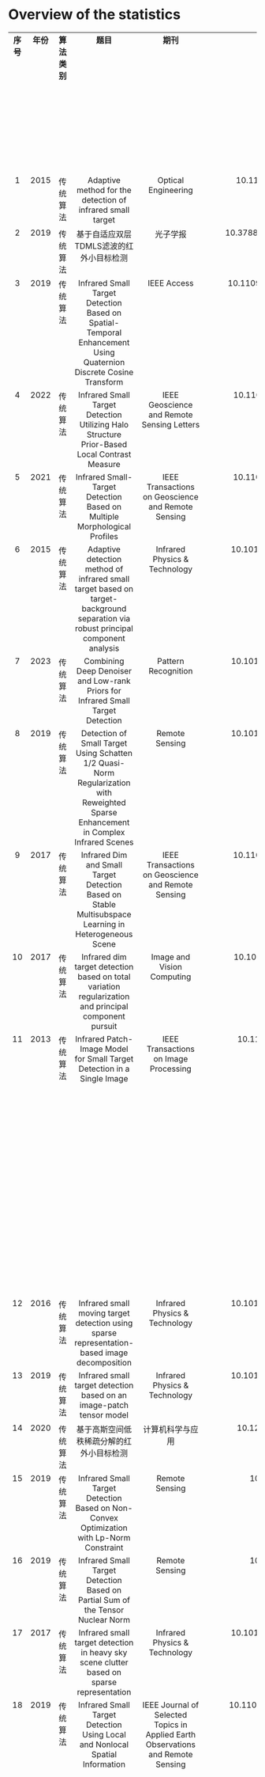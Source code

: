 # Overview of the statistics

<table align="center">
  <tbody>
   <tr align="center" valign="top">
   <td><b>序号</b></td>
        <td><b>年份</b></td>
        <td><b>算法类别</b></td>
        <td><b>题目</b></td>
        <td><b>期刊</b></td>
        <td><b>doi</b></td>
        <td><b>SCR</b></td>
        <td><b>SCRG</b></td>
        <td><b>BSF</b></td>
        <td><b>VSR=1/Mmax(t1-t2+1,0)</b></td>
        <td><b>MARB</b></td>
        <td><b>CG=CON_out/CON_in
CON=|μt-μb|
μb 和 μt 分别为目标和目标区域周围邻域的平均像素值</b></td>
        <td><b>LSNRG=LSNRout/LSNRin</b></td>
        <td><b>LSBRG=LSBRGout-LSBRGin</b></td>
        <td><b>目标级Precision、Recall、F1</b></td>
        <td><b>像素级Precision、Recall、F1</b></td>
        <td><b>像素级IoU</b></td>
        <td><b>像素级nIoU</b></td>
        <td><b>目标级mNoCoAP</b></td>
        <td><b>PR曲线及平均精度</b></td>
        <td><b>Pd和Fa和ROC曲线</b></td>
        <td><b>评价指标方式</b></td>
        <td><b>是否说明Pd和Fa的计算细节</b></td>
        <td><b>具体细节</b></td>
        <td><b>计算复杂度分析</b></td>
   </tr>
    <tr align="center" valign="top">
        <td>1</td>
        <td>2015</td>
        <td>传统算法</td>
        <td>Adaptive method for the detection of infrared small target</td>
        <td>Optical Engineering</td>
        <td>10.1117/1.OE.54.11.113107</td>
        <td>√</td>
        <td>√</td>
        <td>√</td>
        <td>×</td>
        <td>×</td>
        <td>×</td>
        <td>×</td>
        <td>×</td>
        <td>×</td>
        <td>×</td>
        <td>×</td>
        <td>×</td>
        <td>×</td>
        <td>×</td>
        <td>√</td>
        <td>目标级TP</td>
        <td>×</td>
        <td></td>
        <td>√</td>
    </tr>
    <tr align="center" valign="top">
        <td>2</td>
        <td>2019</td>
        <td>传统算法</td>
        <td>基于自适应双层TDMLS滤波的红外小目标检测</td>
        <td>光子学报</td>
        <td>10.3788/gzxb20194809.0910001</td>
        <td>√</td>
        <td>√</td>
        <td>√</td>
        <td>×</td>
        <td>×</td>
        <td>×</td>
        <td>×</td>
        <td>×</td>
        <td>×</td>
        <td>×</td>
        <td>×</td>
        <td>×</td>
        <td>×</td>
        <td>×</td>
        <td>√</td>
        <td>像素级TP</td>
        <td>×</td>
        <td></td>
        <td>√</td>
    </tr>
    <tr align="center" valign="top">
        <td>3</td>
        <td>2019</td>
        <td>传统算法</td>
        <td>Infrared Small Target Detection Based on Spatial-Temporal Enhancement Using Quaternion Discrete Cosine Transform</td>
        <td>IEEE Access</td>
        <td>10.1109/ACCESS.2019.2912976</td>
        <td>√</td>
        <td>√</td>
        <td>√</td>
        <td>×</td>
        <td>×</td>
        <td>×</td>
        <td>×</td>
        <td>×</td>
        <td>×</td>
        <td>×</td>
        <td>×</td>
        <td>×</td>
        <td>×</td>
        <td>×</td>
        <td>√</td>
        <td>目标级TP</td>
        <td>×</td>
        <td></td>
        <td>√</td>
    </tr>
    <tr align="center" valign="top">
        <td>4</td>
        <td>2022</td>
        <td>传统算法</td>
        <td>Infrared Small Target Detection Utilizing Halo Structure Prior-Based Local Contrast Measure</td>
        <td>IEEE Geoscience and Remote Sensing Letters</td>
        <td>10.1109/LGRS.2022.3162390</td>
        <td>√</td>
        <td>√</td>
        <td>√</td>
        <td>×</td>
        <td>×</td>
        <td>×</td>
        <td>×</td>
        <td>×</td>
        <td>×</td>
        <td>×</td>
        <td>×</td>
        <td>×</td>
        <td>×</td>
        <td>×</td>
        <td>√</td>
        <td>目标级TP</td>
        <td>×</td>
        <td></td>
        <td>√</td>
    </tr>
    <tr align="center" valign="top">
        <td>5</td>
        <td>2021</td>
        <td>传统算法</td>
        <td>Infrared Small-Target Detection Based on Multiple Morphological Profiles</td>
        <td>IEEE Transactions on Geoscience and Remote Sensing</td>
        <td>10.1109/TGRS.2020.3022863</td>
        <td>√</td>
        <td>√</td>
        <td>√</td>
        <td>×</td>
        <td>×</td>
        <td>×</td>
        <td>×</td>
        <td>×</td>
        <td>×</td>
        <td>×</td>
        <td>×</td>
        <td>×</td>
        <td>×</td>
        <td>×</td>
        <td>√</td>
        <td>像素级TP</td>
        <td>×</td>
        <td></td>
        <td>√</td>
    </tr>
    <tr align="center" valign="top">
        <td>6</td>
        <td>2015</td>
        <td>传统算法</td>
        <td>Adaptive detection method of infrared small target based on target-background separation via robust principal component analysis</td>
        <td>Infrared Physics &amp; Technology</td>
        <td>10.1016/j.infrared.2015.01.017</td>
        <td>√</td>
        <td>√</td>
        <td>√</td>
        <td>×</td>
        <td>×</td>
        <td>×</td>
        <td>×</td>
        <td>×</td>
        <td>×</td>
        <td>×</td>
        <td>×</td>
        <td>×</td>
        <td>×</td>
        <td>×</td>
        <td>√</td>
        <td>目标级TP</td>
        <td>×</td>
        <td></td>
        <td>×</td>
    </tr>
    <tr align="center" valign="top">
        <td>7</td>
        <td>2023</td>
        <td>传统算法</td>
        <td>Combining Deep Denoiser and Low-rank Priors for Infrared Small Target Detection</td>
        <td>Pattern Recognition</td>
        <td>10.1016/j.patcog.2022.109184</td>
        <td>√</td>
        <td>×</td>
        <td>×</td>
        <td>×</td>
        <td>×</td>
        <td>√</td>
        <td>×</td>
        <td>×</td>
        <td>×</td>
        <td>×</td>
        <td>×</td>
        <td>×</td>
        <td>×</td>
        <td>×</td>
        <td>√</td>
        <td>目标级TP</td>
        <td>×</td>
        <td></td>
        <td>√</td>
    </tr>
    <tr align="center" valign="top">
        <td>8</td>
        <td>2019</td>
        <td>传统算法</td>
        <td>Detection of Small Target Using Schatten 1/2 Quasi-Norm Regularization with Reweighted Sparse Enhancement in Complex Infrared Scenes</td>
        <td>Remote Sensing</td>
        <td>10.1016/j.patcog.2022.109184</td>
        <td>√</td>
        <td>√</td>
        <td>√</td>
        <td>×</td>
        <td>×</td>
        <td>×</td>
        <td>√</td>
        <td>×</td>
        <td>×</td>
        <td>×</td>
        <td>×</td>
        <td>×</td>
        <td>×</td>
        <td>×</td>
        <td>√</td>
        <td>目标级TP</td>
        <td>×</td>
        <td></td>
        <td>√</td>
    </tr>
    <tr align="center" valign="top">
        <td>9</td>
        <td>2017</td>
        <td>传统算法</td>
        <td>Infrared Dim and Small Target Detection Based on Stable Multisubspace Learning in Heterogeneous Scene</td>
        <td>IEEE Transactions on Geoscience and Remote Sensing</td>
        <td>10.1109/TGRS.2017.2709250</td>
        <td>√</td>
        <td>√</td>
        <td>√</td>
        <td>×</td>
        <td>×</td>
        <td>×</td>
        <td>×</td>
        <td>×</td>
        <td>×</td>
        <td>×</td>
        <td>×</td>
        <td>×</td>
        <td>×</td>
        <td>×</td>
        <td>√</td>
        <td>目标级TP</td>
        <td>×</td>
        <td></td>
        <td>√</td>
    </tr>
    <tr align="center" valign="top">
        <td>10</td>
        <td>2017</td>
        <td>传统算法</td>
        <td>Infrared dim target detection based on total variation regularization and principal component pursuit</td>
        <td>Image and Vision Computing</td>
        <td>10.1016/j.imavis.2017.04.002</td>
        <td>√</td>
        <td>√</td>
        <td>√</td>
        <td>×</td>
        <td>×</td>
        <td>×</td>
        <td>×</td>
        <td>×</td>
        <td>×</td>
        <td>×</td>
        <td>×</td>
        <td>×</td>
        <td>×</td>
        <td>×</td>
        <td>√</td>
        <td>目标级TP</td>
        <td>×</td>
        <td></td>
        <td>×</td>
    </tr>
    <tr align="center" valign="top">
        <td>11</td>
        <td>2013</td>
        <td>传统算法</td>
        <td>Infrared Patch-Image Model for Small Target Detection in a Single Image</td>
        <td>IEEE Transactions on Image Processing</td>
        <td>10.1109/TIP.2013.2281420</td>
        <td>√</td>
        <td>√</td>
        <td>√</td>
        <td>×</td>
        <td>×</td>
        <td>×</td>
        <td>×</td>
        <td>×</td>
        <td>×</td>
        <td>×</td>
        <td>×</td>
        <td>×</td>
        <td>×</td>
        <td>×</td>
        <td>√</td>
        <td>目标级TP</td>
        <td>√</td>
        <td>要求同时满足2个要求，才能被判定为真实目标：(i) 预测目标和真实目标的像素有重叠；(ii) 预测目标质心与真实目标质心的欧氏距离小于等于4</td>
        <td>√</td>
    </tr>
    <tr align="center" valign="top">
        <td>12</td>
        <td>2016</td>
        <td>传统算法</td>
        <td>Infrared small moving target detection using sparse representation-based image decomposition</td>
        <td>Infrared Physics &amp; Technology</td>
        <td>10.1016/j.infrared.2016.02.003</td>
        <td>√</td>
        <td>√</td>
        <td>√</td>
        <td>×</td>
        <td>×</td>
        <td>×</td>
        <td>×</td>
        <td>×</td>
        <td>×</td>
        <td>×</td>
        <td>×</td>
        <td>×</td>
        <td>×</td>
        <td>×</td>
        <td>√</td>
        <td>目标级TP</td>
        <td>×</td>
        <td></td>
        <td>×</td>
    </tr>
    <tr align="center" valign="top">
        <td>13</td>
        <td>2019</td>
        <td>传统算法</td>
        <td>Infrared small target detection based on an image-patch tensor model</td>
        <td>Infrared Physics &amp; Technology</td>
        <td>10.1016/j.infrared.2019.03.009</td>
        <td>√</td>
        <td>√</td>
        <td>√</td>
        <td>×</td>
        <td>×</td>
        <td>×</td>
        <td>×</td>
        <td>×</td>
        <td>×</td>
        <td>×</td>
        <td>×</td>
        <td>×</td>
        <td>×</td>
        <td>×</td>
        <td>√</td>
        <td>目标级TP</td>
        <td>×</td>
        <td></td>
        <td>×</td>
    </tr>
    <tr align="center" valign="top">
        <td>14</td>
        <td>2020</td>
        <td>传统算法</td>
        <td>基于高斯空间低秩稀疏分解的红外小目标检测</td>
        <td>计算机科学与应用</td>
        <td>10.12677/csa.2020.105099</td>
        <td>√</td>
        <td>√</td>
        <td>√</td>
        <td>×</td>
        <td>×</td>
        <td>×</td>
        <td>×</td>
        <td>×</td>
        <td>×</td>
        <td>×</td>
        <td>×</td>
        <td>×</td>
        <td>×</td>
        <td>×</td>
        <td>√</td>
        <td>像素级TP</td>
        <td>×</td>
        <td></td>
        <td>×</td>
    </tr>
    <tr align="center" valign="top">
        <td>15</td>
        <td>2019</td>
        <td>传统算法</td>
        <td>Infrared Small Target Detection Based on Non-Convex Optimization with Lp-Norm Constraint</td>
        <td>Remote Sensing</td>
        <td>10.3390/rs11050559</td>
        <td>√</td>
        <td>√</td>
        <td>√</td>
        <td>×</td>
        <td>×</td>
        <td>×</td>
        <td>×</td>
        <td>×</td>
        <td>×</td>
        <td>×</td>
        <td>×</td>
        <td>×</td>
        <td>×</td>
        <td>×</td>
        <td>√</td>
        <td>像素级TP</td>
        <td>×</td>
        <td></td>
        <td>×</td>
    </tr>
    <tr align="center" valign="top">
        <td>16</td>
        <td>2019</td>
        <td>传统算法</td>
        <td>Infrared Small Target Detection Based on Partial Sum of the Tensor Nuclear Norm</td>
        <td>Remote Sensing</td>
        <td>10.3390/rs11040382</td>
        <td>√</td>
        <td>√</td>
        <td>√</td>
        <td>×</td>
        <td>×</td>
        <td>×</td>
        <td>×</td>
        <td>×</td>
        <td>×</td>
        <td>×</td>
        <td>×</td>
        <td>×</td>
        <td>×</td>
        <td>×</td>
        <td>√</td>
        <td>无法判断</td>
        <td>×</td>
        <td></td>
        <td>√</td>
    </tr>
    <tr align="center" valign="top">
        <td>17</td>
        <td>2017</td>
        <td>传统算法</td>
        <td>Infrared small target detection in heavy sky scene clutter based on sparse representation</td>
        <td>Infrared Physics &amp; Technology</td>
        <td>10.1016/j.infrared.2017.05.009</td>
        <td>√</td>
        <td>×</td>
        <td>×</td>
        <td>×</td>
        <td>√</td>
        <td>×</td>
        <td>×</td>
        <td>×</td>
        <td>×</td>
        <td>×</td>
        <td>×</td>
        <td>×</td>
        <td>×</td>
        <td>×</td>
        <td>√</td>
        <td>像素级TP</td>
        <td>×</td>
        <td></td>
        <td>√</td>
    </tr>
    <tr align="center" valign="top">
        <td>18</td>
        <td>2019</td>
        <td>传统算法</td>
        <td>Infrared Small Target Detection Using Local and Nonlocal Spatial Information</td>
        <td>IEEE Journal of Selected Topics in Applied Earth Observations and Remote Sensing</td>
        <td>10.1109/JSTARS.2019.2931566</td>
        <td>√</td>
        <td>√</td>
        <td>√</td>
        <td>×</td>
        <td>×</td>
        <td>×</td>
        <td>×</td>
        <td>×</td>
        <td>×</td>
        <td>×</td>
        <td>×</td>
        <td>×</td>
        <td>×</td>
        <td>×</td>
        <td>√</td>
        <td>目标级TP</td>
        <td>√</td>
        <td>要求同时满足2个要求，才能被判定为真实目标：(i) 预测目标和真实目标的像素有重叠；(ii) 预测目标质心与真实目标质心的欧氏距离小于等于5</td>
        <td>√</td>
    </tr>
    <tr align="center" valign="top">
        <td>19</td>
        <td>2020</td>
        <td>传统算法</td>
        <td>Infrared Small Target Detection via Non-Convex Tensor Rank Surrogate Joint Local Contrast Energy</td>
        <td>Remote Sensing</td>
        <td>10.3390/rs12091520</td>
        <td>√</td>
        <td>√</td>
        <td>√</td>
        <td>×</td>
        <td>×</td>
        <td>×</td>
        <td>×</td>
        <td>×</td>
        <td>×</td>
        <td>×</td>
        <td>×</td>
        <td>×</td>
        <td>×</td>
        <td>×</td>
        <td>√</td>
        <td>目标级TP</td>
        <td>×</td>
        <td></td>
        <td>√</td>
    </tr>
    <tr align="center" valign="top">
        <td>20</td>
        <td>2017</td>
        <td>传统算法</td>
        <td>Reweighted Infrared Patch-Tensor Model With Both Nonlocal and Local Priors for Single-Frame Small Target Detection</td>
        <td>IEEE Journal of Selected Topics in Applied Earth Observations and Remote Sensing</td>
        <td>10.1109/JSTARS.2017.2700023</td>
        <td>√</td>
        <td>√</td>
        <td>√</td>
        <td>×</td>
        <td>×</td>
        <td>×</td>
        <td>√</td>
        <td>×</td>
        <td>×</td>
        <td>×</td>
        <td>×</td>
        <td>×</td>
        <td>×</td>
        <td>×</td>
        <td>√</td>
        <td>目标级TP</td>
        <td>×</td>
        <td></td>
        <td>√</td>
    </tr>
    <tr align="center" valign="top">
        <td>21</td>
        <td>2016</td>
        <td>传统算法</td>
        <td>Robust infrared small target detection via non-negativity constraint-based sparse representation</td>
        <td>Applied Optics</td>
        <td>10.1364/AO.55.007604</td>
        <td>×</td>
        <td>×</td>
        <td>×</td>
        <td>×</td>
        <td>×</td>
        <td>×</td>
        <td>×</td>
        <td>√</td>
        <td>×</td>
        <td>×</td>
        <td>×</td>
        <td>×</td>
        <td>×</td>
        <td>×</td>
        <td>√</td>
        <td>目标级TP</td>
        <td>×</td>
        <td></td>
        <td>×</td>
    </tr>
    <tr align="center" valign="top">
        <td>22</td>
        <td>2015</td>
        <td>传统算法</td>
        <td>Small infrared target detection based on low-rank and sparse representation</td>
        <td>Infrared Physics &amp; Technology</td>
        <td>10.1016/j.infrared.2014.10.022</td>
        <td>×</td>
        <td>×</td>
        <td>×</td>
        <td>×</td>
        <td>×</td>
        <td>×</td>
        <td>√</td>
        <td>√</td>
        <td>×</td>
        <td>×</td>
        <td>×</td>
        <td>×</td>
        <td>×</td>
        <td>×</td>
        <td>√</td>
        <td>目标级TP</td>
        <td>×</td>
        <td></td>
        <td>×</td>
    </tr>
    <tr align="center" valign="top">
        <td>23</td>
        <td>2022</td>
        <td>传统算法</td>
        <td>Three-Order Tensor Creation and Tucker Decomposition for Infrared Small-Target Detection</td>
        <td>IEEE Transactions on Geoscience and Remote Sensing</td>
        <td>10.1109/TGRS.2021.3057696</td>
        <td>√</td>
        <td>√</td>
        <td>√</td>
        <td>×</td>
        <td>×</td>
        <td>×</td>
        <td>×</td>
        <td>×</td>
        <td>×</td>
        <td>×</td>
        <td>×</td>
        <td>×</td>
        <td>×</td>
        <td>×</td>
        <td>√</td>
        <td>像素级TP</td>
        <td>×</td>
        <td></td>
        <td>√</td>
    </tr>
    <tr align="center" valign="top">
        <td>24</td>
        <td>2020</td>
        <td>传统算法</td>
        <td>TNLRS: Target-Aware Non-Local Low-Rank Modeling With Saliency Filtering Regularization for Infrared Small Target Detection</td>
        <td>IEEE Transactions on Image Processing</td>
        <td>10.1109/TIP.2020.3028457</td>
        <td>√</td>
        <td>√</td>
        <td>√</td>
        <td>×</td>
        <td>×</td>
        <td>×</td>
        <td>×</td>
        <td>×</td>
        <td>×</td>
        <td>×</td>
        <td>×</td>
        <td>×</td>
        <td>×</td>
        <td>×</td>
        <td>√</td>
        <td>目标级TP</td>
        <td>×</td>
        <td></td>
        <td>√</td>
    </tr>
    <tr align="center" valign="top">
        <td>25</td>
        <td>2020</td>
        <td>传统算法</td>
        <td>Fast Detection of Distant, Infrared Targets in a Single Image Using Multiorder Directional Derivatives</td>
        <td>IEEE Transactions on Aerospace and Electronic Systems</td>
        <td>10.1109/TAES.2019.2946678</td>
        <td>√</td>
        <td>√</td>
        <td>√</td>
        <td>√</td>
        <td>×</td>
        <td>×</td>
        <td>×</td>
        <td>×</td>
        <td>×</td>
        <td>×</td>
        <td>×</td>
        <td>×</td>
        <td>×</td>
        <td>×</td>
        <td>√</td>
        <td>像素级TP</td>
        <td>×</td>
        <td></td>
        <td>√</td>
    </tr>
    <tr align="center" valign="top">
        <td>26</td>
        <td>2018</td>
        <td>传统算法</td>
        <td>Infrared small target detection based on local intensity and gradient properties</td>
        <td>Infrared Physics &amp; Technology</td>
        <td>10.1016/j.infrared.2017.12.018</td>
        <td>√</td>
        <td>√</td>
        <td>√</td>
        <td>×</td>
        <td>×</td>
        <td>×</td>
        <td>×</td>
        <td>×</td>
        <td>×</td>
        <td>×</td>
        <td>×</td>
        <td>×</td>
        <td>×</td>
        <td>×</td>
        <td>√</td>
        <td>像素级TP</td>
        <td>×</td>
        <td></td>
        <td>×</td>
    </tr>
    <tr align="center" valign="top">
        <td>27</td>
        <td>2016</td>
        <td>传统算法</td>
        <td>Infrared small-target detection using multiscale gray difference weighted image entropy</td>
        <td>IEEE Transactions on Aerospace and Electronic Systems</td>
        <td>10.1109/TAES.2015.140878</td>
        <td>√</td>
        <td>√</td>
        <td>×</td>
        <td>×</td>
        <td>×</td>
        <td>×</td>
        <td>×</td>
        <td>×</td>
        <td>×</td>
        <td>×</td>
        <td>×</td>
        <td>×</td>
        <td>×</td>
        <td>×</td>
        <td>√</td>
        <td>目标级TP</td>
        <td>×</td>
        <td></td>
        <td>×</td>
    </tr>
    <tr align="center" valign="top">
        <td>28</td>
        <td>2022</td>
        <td>传统算法</td>
        <td>Robust Infrared Small Target Detection via Multidirectional Derivative-Based Weighted Contrast Measure</td>
        <td>IEEE Geoscience and Remote Sensing Letters</td>
        <td>10.1109/LGRS.2020.3026546</td>
        <td>√</td>
        <td>√</td>
        <td>√</td>
        <td>×</td>
        <td>×</td>
        <td>×</td>
        <td>×</td>
        <td>×</td>
        <td>×</td>
        <td>×</td>
        <td>×</td>
        <td>×</td>
        <td>×</td>
        <td>×</td>
        <td>√</td>
        <td>目标级TP</td>
        <td>×</td>
        <td></td>
        <td>√</td>
    </tr>
    <tr align="center" valign="top">
        <td>29</td>
        <td>2022</td>
        <td>传统算法</td>
        <td>Small Infrared Target Detection Based on Fast Adaptive Masking and Scaling With Iterative Segmentation</td>
        <td>IEEE Geoscience and Remote Sensing Letters</td>
        <td>10.1109/LGRS.2020.3047524</td>
        <td>×</td>
        <td>×</td>
        <td>×</td>
        <td>×</td>
        <td>×</td>
        <td>×</td>
        <td>×</td>
        <td>×</td>
        <td>×</td>
        <td>×</td>
        <td>×</td>
        <td>×</td>
        <td>×</td>
        <td>√</td>
        <td>√</td>
        <td>无法判断</td>
        <td>×</td>
        <td></td>
        <td>√</td>
    </tr>
    <tr align="center" valign="top">
        <td>30</td>
        <td>2019</td>
        <td>传统算法</td>
        <td>A Local Contrast Method Combined With Adaptive Background Estimation for Infrared Small Target Detection</td>
        <td>IEEE Geoscience and Remote Sensing Letters</td>
        <td>10.1109/LGRS.2019.2898893</td>
        <td>√</td>
        <td>√</td>
        <td>√</td>
        <td>×</td>
        <td>×</td>
        <td>×</td>
        <td>×</td>
        <td>×</td>
        <td>×</td>
        <td>×</td>
        <td>×</td>
        <td>×</td>
        <td>×</td>
        <td>×</td>
        <td>√</td>
        <td>目标级TP</td>
        <td>×</td>
        <td></td>
        <td>√</td>
    </tr>
    <tr align="center" valign="top">
        <td>31</td>
        <td>2020</td>
        <td>传统算法</td>
        <td>A Local Contrast Method for Infrared Small-Target Detection Utilizing a Tri-Layer Window</td>
        <td>IEEE Geoscience and Remote Sensing Letters</td>
        <td>10.1109/LGRS.2019.2954578</td>
        <td>√</td>
        <td>√</td>
        <td>√</td>
        <td>×</td>
        <td>×</td>
        <td>×</td>
        <td>×</td>
        <td>×</td>
        <td>×</td>
        <td>×</td>
        <td>×</td>
        <td>×</td>
        <td>×</td>
        <td>×</td>
        <td>√</td>
        <td>目标级TP</td>
        <td>×</td>
        <td></td>
        <td>√</td>
    </tr>
    <tr align="center" valign="top">
        <td>32</td>
        <td>2014</td>
        <td>传统算法</td>
        <td>A Robust Infrared Small Target Detection Algorithm Based on Human Visual System</td>
        <td>IEEE Geoscience and Remote Sensing Letters</td>
        <td>10.1109/LGRS.2014.2323236</td>
        <td>×</td>
        <td>×</td>
        <td>×</td>
        <td>×</td>
        <td>×</td>
        <td>×</td>
        <td>×</td>
        <td>×</td>
        <td>×</td>
        <td>×</td>
        <td>×</td>
        <td>×</td>
        <td>×</td>
        <td>×</td>
        <td>√</td>
        <td>目标级TP</td>
        <td>×</td>
        <td></td>
        <td>√</td>
    </tr>
    <tr align="center" valign="top">
        <td>33</td>
        <td>2018</td>
        <td>传统算法</td>
        <td>An effective infrared small target detection method based on the human visual attention</td>
        <td>Infrared Physics &amp; Technology</td>
        <td>10.1016/j.infrared.2018.10.033</td>
        <td>√</td>
        <td>√</td>
        <td>√</td>
        <td>×</td>
        <td>×</td>
        <td>×</td>
        <td>×</td>
        <td>×</td>
        <td>×</td>
        <td>×</td>
        <td>×</td>
        <td>×</td>
        <td>×</td>
        <td>×</td>
        <td>√</td>
        <td>像素级TP</td>
        <td>×</td>
        <td></td>
        <td>√</td>
    </tr>
    <tr align="center" valign="top">
        <td>34</td>
        <td>2016</td>
        <td>传统算法</td>
        <td>An Infrared Small Target Detecting Algorithm Based on Human Visual System</td>
        <td>IEEE Geoscience and Remote Sensing Letters</td>
        <td>10.1109/LGRS.2016.2519144</td>
        <td>√</td>
        <td>√</td>
        <td>√</td>
        <td>×</td>
        <td>×</td>
        <td>×</td>
        <td>×</td>
        <td>×</td>
        <td>×</td>
        <td>×</td>
        <td>×</td>
        <td>×</td>
        <td>×</td>
        <td>×</td>
        <td>√</td>
        <td>目标级TP</td>
        <td>×</td>
        <td></td>
        <td>√</td>
    </tr>
    <tr align="center" valign="top">
        <td>35</td>
        <td>2016</td>
        <td>传统算法</td>
        <td>Effective Infrared Small Target Detection Utilizing a Novel Local Contrast Method</td>
        <td>IEEE Geoscience and Remote Sensing Letters</td>
        <td>10.1109/LGRS.2016.2616416</td>
        <td>×</td>
        <td>×</td>
        <td>×</td>
        <td>×</td>
        <td>×</td>
        <td>×</td>
        <td>×</td>
        <td>×</td>
        <td>×</td>
        <td>×</td>
        <td>×</td>
        <td>×</td>
        <td>×</td>
        <td>×</td>
        <td>√</td>
        <td>无法判断</td>
        <td>×</td>
        <td></td>
        <td>√</td>
    </tr>
    <tr align="center" valign="top">
        <td>36</td>
        <td>2020</td>
        <td>传统算法</td>
        <td>Gaussian Scale-Space Enhanced Local Contrast Measure for Small Infrared Target Detection</td>
        <td>IEEE Geoscience and Remote Sensing Letters</td>
        <td>10.1109/LGRS.2019.2917825</td>
        <td>√</td>
        <td>√</td>
        <td>√</td>
        <td>×</td>
        <td>×</td>
        <td>×</td>
        <td>×</td>
        <td>×</td>
        <td>×</td>
        <td>×</td>
        <td>×</td>
        <td>×</td>
        <td>×</td>
        <td>×</td>
        <td>√</td>
        <td>目标级TP</td>
        <td>×</td>
        <td></td>
        <td>√</td>
    </tr>
    <tr align="center" valign="top">
        <td>37</td>
        <td>2019</td>
        <td>传统算法</td>
        <td>Infrared Small Target Detection Based on Facet Kernel and Random Walker</td>
        <td>IEEE Transactions on Geoscience and Remote Sensing</td>
        <td>10.1109/TGRS.2019.2911513</td>
        <td>√</td>
        <td>√</td>
        <td>√</td>
        <td>×</td>
        <td>×</td>
        <td>√</td>
        <td>×</td>
        <td>×</td>
        <td>×</td>
        <td>×</td>
        <td>×</td>
        <td>×</td>
        <td>×</td>
        <td>×</td>
        <td>√</td>
        <td>目标级TP</td>
        <td>×</td>
        <td></td>
        <td>√</td>
    </tr>
    <tr align="center" valign="top">
        <td>38</td>
        <td>2022</td>
        <td>传统算法</td>
        <td>Infrared Small Target Detection Based on the Improved Density Peak Global Search and Human Visual Local Contrast Mechanism</td>
        <td>IEEE Journal of Selected Topics in Applied Earth Observations and Remote Sensing</td>
        <td>10.1109/JSTARS.2022.3193884</td>
        <td>√</td>
        <td>√</td>
        <td>√</td>
        <td>×</td>
        <td>×</td>
        <td>×</td>
        <td>×</td>
        <td>×</td>
        <td>√</td>
        <td>×</td>
        <td>×</td>
        <td>×</td>
        <td>×</td>
        <td>×</td>
        <td>√</td>
        <td>目标级TP</td>
        <td>√</td>
        <td>预测目标质心与真实目标质心的欧氏距离小于等于4</td>
        <td>√</td>
    </tr>
    <tr align="center" valign="top">
        <td>39</td>
        <td>2021</td>
        <td>传统算法</td>
        <td>Infrared Small Target Detection Based on the Weighted Strengthened Local Contrast Measure</td>
        <td>IEEE Geoscience and Remote Sensing Letters</td>
        <td>10.1109/LGRS.2020.3004978</td>
        <td>√</td>
        <td>√</td>
        <td>√</td>
        <td>×</td>
        <td>×</td>
        <td>×</td>
        <td>×</td>
        <td>×</td>
        <td>×</td>
        <td>×</td>
        <td>×</td>
        <td>×</td>
        <td>×</td>
        <td>×</td>
        <td>√</td>
        <td>目标级TP</td>
        <td>×</td>
        <td></td>
        <td>×</td>
    </tr>
    <tr align="center" valign="top">
        <td>40</td>
        <td>2019</td>
        <td>传统算法</td>
        <td>Infrared Small Target Detection by Density Peaks Searching and Maximum-Gray Region Growing</td>
        <td>IEEE Geoscience and Remote Sensing Letters</td>
        <td>10.1109/LGRS.2019.2912989</td>
        <td>×</td>
        <td>×</td>
        <td>×</td>
        <td>×</td>
        <td>×</td>
        <td>×</td>
        <td>×</td>
        <td>×</td>
        <td>×</td>
        <td>×</td>
        <td>×</td>
        <td>×</td>
        <td>×</td>
        <td>√</td>
        <td>√</td>
        <td>目标级TP</td>
        <td>×</td>
        <td></td>
        <td>√</td>
    </tr>
    <tr align="center" valign="top">
        <td>41</td>
        <td>2019</td>
        <td>传统算法</td>
        <td>Infrared Small Target Detection Through Multiple Feature Analysis Based on Visual Saliency</td>
        <td>IEEE Access</td>
        <td>10.1109/ACCESS.2019.2906076</td>
        <td>√</td>
        <td>√</td>
        <td>√</td>
        <td>×</td>
        <td>×</td>
        <td>×</td>
        <td>×</td>
        <td>×</td>
        <td>×</td>
        <td>×</td>
        <td>×</td>
        <td>×</td>
        <td>×</td>
        <td>×</td>
        <td>√</td>
        <td>像素级TP</td>
        <td>×</td>
        <td></td>
        <td>×</td>
    </tr>
    <tr align="center" valign="top">
        <td>42</td>
        <td>2020</td>
        <td>传统算法</td>
        <td>Infrared Small Target Detection Using Homogeneity-Weighted Local Contrast Measure</td>
        <td>IEEE Geoscience and Remote Sensing Letters</td>
        <td>10.1109/LGRS.2019.2922347</td>
        <td>√</td>
        <td>√</td>
        <td>√</td>
        <td>×</td>
        <td>×</td>
        <td>×</td>
        <td>×</td>
        <td>×</td>
        <td>×</td>
        <td>×</td>
        <td>×</td>
        <td>×</td>
        <td>×</td>
        <td>×</td>
        <td>√</td>
        <td>目标级TP</td>
        <td>×</td>
        <td></td>
        <td>√</td>
    </tr>
    <tr align="center" valign="top">
        <td>43</td>
        <td>2021</td>
        <td>传统算法</td>
        <td>Infrared Small Target Detection Utilizing the Enhanced Closest-Mean Background Estimation</td>
        <td>IEEE Journal of Selected Topics in Applied Earth Observations and Remote Sensing</td>
        <td>10.1109/JSTARS.2020.3038442</td>
        <td>√</td>
        <td>√</td>
        <td>√</td>
        <td>×</td>
        <td>×</td>
        <td>×</td>
        <td>×</td>
        <td>×</td>
        <td>×</td>
        <td>×</td>
        <td>×</td>
        <td>×</td>
        <td>×</td>
        <td>×</td>
        <td>√</td>
        <td>目标级TP</td>
        <td>×</td>
        <td></td>
        <td>√</td>
    </tr>
    <tr align="center" valign="top">
        <td>44</td>
        <td>2018</td>
        <td>传统算法</td>
        <td>Infrared Small Target Detection Utilizing the Multiscale Relative Local Contrast Measure</td>
        <td>IEEE Geoscience and Remote Sensing Letters</td>
        <td>10.1109/LGRS.2018.2790909</td>
        <td>×</td>
        <td>×</td>
        <td>×</td>
        <td>×</td>
        <td>×</td>
        <td>×</td>
        <td>×</td>
        <td>×</td>
        <td>×</td>
        <td>×</td>
        <td>×</td>
        <td>×</td>
        <td>×</td>
        <td>×</td>
        <td>√</td>
        <td>目标级TP</td>
        <td>×</td>
        <td></td>
        <td>×</td>
    </tr>
    <tr align="center" valign="top">
        <td>45</td>
        <td>2018</td>
        <td>传统算法</td>
        <td>Infrared Small Target Detection Utilizing the Multiscale Relative Local Contrast Measure</td>
        <td>Remote Sensing</td>
        <td>10.3390/rs10122004</td>
        <td>×</td>
        <td>×</td>
        <td>×</td>
        <td>×</td>
        <td>×</td>
        <td>×</td>
        <td>×</td>
        <td>×</td>
        <td>×</td>
        <td>×</td>
        <td>×</td>
        <td>×</td>
        <td>×</td>
        <td>×</td>
        <td>√</td>
        <td>目标级TP</td>
        <td>×</td>
        <td></td>
        <td>×</td>
    </tr>
    <tr align="center" valign="top">
        <td>46</td>
        <td>2021</td>
        <td>传统算法</td>
        <td>Local Gradient Field Feature Contrast Measure for Infrared Small Target Detection</td>
        <td>IEEE Geoscience and Remote Sensing Letters</td>
        <td>10.1109/LGRS.2020.2976208</td>
        <td>×</td>
        <td>×</td>
        <td>×</td>
        <td>×</td>
        <td>×</td>
        <td>×</td>
        <td>×</td>
        <td>×</td>
        <td>×</td>
        <td>×</td>
        <td>×</td>
        <td>×</td>
        <td>×</td>
        <td>×</td>
        <td>√</td>
        <td>目标级TP</td>
        <td>×</td>
        <td></td>
        <td>√</td>
    </tr>
    <tr align="center" valign="top">
        <td>47</td>
        <td>2016</td>
        <td>传统算法</td>
        <td>Multiscale patch-based contrast measure for small infrared target detection</td>
        <td>Pattern Recognition</td>
        <td>10.1016/j.patcog.2016.04.002</td>
        <td>×</td>
        <td>×</td>
        <td>×</td>
        <td>×</td>
        <td>×</td>
        <td>×</td>
        <td>×</td>
        <td>×</td>
        <td>×</td>
        <td>×</td>
        <td>×</td>
        <td>×</td>
        <td>×</td>
        <td>×</td>
        <td>√</td>
        <td>目标级TP</td>
        <td>√</td>
        <td>如果地面实况与检测位置之间的距离在阈值（5 像素）范围内，则宣布检测正确[20]。如果检测到的目标与地面实况目标之间的重叠面积百分比大于 50%，</td>
        <td>√</td>
    </tr>
    <tr align="center" valign="top">
        <td>48</td>
        <td>2016</td>
        <td>传统算法</td>
        <td>Small Infrared Target Detection Based on Weighted Local Difference Measure</td>
        <td>IEEE Transactions on Geoscience and Remote Sensing</td>
        <td>10.1109/TGRS.2016.2538295</td>
        <td>√</td>
        <td>×</td>
        <td>√</td>
        <td>×</td>
        <td>×</td>
        <td>×</td>
        <td>×</td>
        <td>×</td>
        <td>×</td>
        <td>×</td>
        <td>×</td>
        <td>×</td>
        <td>×</td>
        <td>×</td>
        <td>√</td>
        <td>目标级TP</td>
        <td>×</td>
        <td></td>
        <td>√</td>
    </tr>
    <tr align="center" valign="top">
        <td>49</td>
        <td>2014</td>
        <td>传统算法</td>
        <td>Small target detection based on accumulated center-surround difference measure</td>
        <td>Infrared Physics &amp; Technology</td>
        <td>10.1016/j.infrared.2014.07.006</td>
        <td>√</td>
        <td>√</td>
        <td>√</td>
        <td>×</td>
        <td>×</td>
        <td>×</td>
        <td>×</td>
        <td>×</td>
        <td>×</td>
        <td>×</td>
        <td>×</td>
        <td>×</td>
        <td>×</td>
        <td>×</td>
        <td>√</td>
        <td>像素级TP</td>
        <td>×</td>
        <td></td>
        <td>√</td>
    </tr>
    <tr align="center" valign="top">
        <td>50</td>
        <td>2019</td>
        <td>传统算法</td>
        <td>Structure-Adaptive Clutter Suppression for Infrared Small Target Detection: Chain-Growth Filtering</td>
        <td>Remote Sensing</td>
        <td>10.3390/rs12010047</td>
        <td>√</td>
        <td>√</td>
        <td>√</td>
        <td>×</td>
        <td>×</td>
        <td>×</td>
        <td>×</td>
        <td>×</td>
        <td>×</td>
        <td>×</td>
        <td>×</td>
        <td>×</td>
        <td>×</td>
        <td>×</td>
        <td>√</td>
        <td>目标级TP</td>
        <td>×</td>
        <td></td>
        <td>√</td>
    </tr>
    <tr align="center" valign="top">
        <td>51</td>
        <td>2017</td>
        <td>传统算法</td>
        <td>Infrared Small Target Detection via Nonnegativity-Constrained Variational Mode Decomposition</td>
        <td>IEEE Geoscience and Remote Sensing Letters</td>
        <td>10.1109/LGRS.2017.2729512</td>
        <td>√</td>
        <td>√</td>
        <td>√</td>
        <td>×</td>
        <td>×</td>
        <td>×</td>
        <td>×</td>
        <td>×</td>
        <td>×</td>
        <td>×</td>
        <td>×</td>
        <td>×</td>
        <td>×</td>
        <td>×</td>
        <td>√</td>
        <td>目标级TP</td>
        <td>×</td>
        <td></td>
        <td>√</td>
    </tr>
    <tr align="center" valign="top">
        <td>52</td>
        <td>2014</td>
        <td>传统算法</td>
        <td>Infrared small target enhancement via phase spectrum of Quaternion Fourier Transform</td>
        <td>Infrared Physics &amp; Technology</td>
        <td>10.1016/j.infrared.2013.10.008</td>
        <td>√</td>
        <td>√</td>
        <td>√</td>
        <td>×</td>
        <td>×</td>
        <td>×</td>
        <td>×</td>
        <td>×</td>
        <td>×</td>
        <td>×</td>
        <td>×</td>
        <td>×</td>
        <td>×</td>
        <td>×</td>
        <td>√</td>
        <td>像素级TP</td>
        <td>×</td>
        <td></td>
        <td>√</td>
    </tr>
    <tr align="center" valign="top">
        <td>53</td>
        <td>2021</td>
        <td>传统算法</td>
        <td>Infrared small target detection via adaptive M-estimator ring top-hat transformation</td>
        <td>Pattern Recognition</td>
        <td>10.1016/j.patcog.2020.107729</td>
        <td>√</td>
        <td>√</td>
        <td>√</td>
        <td>×</td>
        <td>×</td>
        <td>×</td>
        <td>×</td>
        <td>×</td>
        <td>×</td>
        <td>×</td>
        <td>×</td>
        <td>×</td>
        <td>×</td>
        <td>×</td>
        <td>√</td>
        <td>目标级TP</td>
        <td>×</td>
        <td></td>
        <td>√</td>
    </tr>
    <tr align="center" valign="top">
        <td>54</td>
        <td>2018</td>
        <td>传统算法</td>
        <td>Infrared small-dim target detection based on Markov random field guided noise modeling</td>
        <td>Pattern Recognition</td>
        <td>10.1016/j.patcog.2017.11.016</td>
        <td>√</td>
        <td>√</td>
        <td>√</td>
        <td>×</td>
        <td>×</td>
        <td>√</td>
        <td>×</td>
        <td>×</td>
        <td>×</td>
        <td>×</td>
        <td>×</td>
        <td>×</td>
        <td>×</td>
        <td>×</td>
        <td>√</td>
        <td>目标级TP</td>
        <td>×</td>
        <td></td>
        <td>×</td>
    </tr>
    <tr align="center" valign="top">
        <td>55</td>
        <td>2022</td>
        <td>传统算法</td>
        <td>Single-Frame Infrared Small-Target Detection: A survey</td>
        <td>IEEE Geoscience and Remote Sensing Magazine</td>
        <td>10.1109/MGRS.2022.3145502</td>
        <td>√</td>
        <td>√</td>
        <td>√</td>
        <td>×</td>
        <td>×</td>
        <td>√</td>
        <td>√</td>
        <td>√</td>
        <td>×</td>
        <td>×</td>
        <td>×</td>
        <td>×</td>
        <td>×</td>
        <td>×</td>
        <td>√</td>
        <td>像素级TP</td>
        <td>×</td>
        <td></td>
        <td>√</td>
    </tr>
    <tr align="center" valign="top">
        <td>56</td>
        <td>2021</td>
        <td>深度学习算法</td>
        <td>A Novel Pattern for Infrared Small Target Detection With Generative Adversarial Network</td>
        <td>IEEE Transactions on Geoscience and Remote Sensing</td>
        <td>10.1109/TGRS.2020.3012981</td>
        <td>√</td>
        <td>√</td>
        <td>×</td>
        <td>×</td>
        <td>×</td>
        <td>×</td>
        <td>×</td>
        <td>×</td>
        <td>×</td>
        <td>×</td>
        <td>√</td>
        <td>×</td>
        <td>×</td>
        <td>×</td>
        <td>√</td>
        <td>目标级TP</td>
        <td>√</td>
        <td>要求同时满足2个要求，才能被判定为真实目标：(i) 预测目标和真实目标的像素有重叠；(ii) 预测目标质心与真实目标质心的欧氏距离小于等于4</td>
        <td>×</td>
    </tr>
    <tr align="center" valign="top">
        <td>57</td>
        <td>2022</td>
        <td>深度学习算法</td>
        <td>GAN-Based Synthetic Data Augmentation for Infrared Small Target Detection</td>
        <td>IEEE Transactions on Geoscience and Remote Sensing</td>
        <td>10.1109/TGRS.2022.3179891</td>
        <td>×</td>
        <td>×</td>
        <td>×</td>
        <td>×</td>
        <td>×</td>
        <td>×</td>
        <td>×</td>
        <td>×</td>
        <td>×</td>
        <td>×</td>
        <td>×</td>
        <td>√</td>
        <td>×</td>
        <td>×</td>
        <td>√</td>
        <td>目标级TP</td>
        <td>√</td>
        <td>预测目标质心与真实目标质心的欧氏距离小于等于3</td>
        <td>×</td>
    </tr>
    <tr align="center" valign="top">
        <td>58</td>
        <td>2019</td>
        <td>深度学习算法</td>
        <td>Miss Detection vs. False Alarm: Adversarial Learning for Small Object Segmentation in Infrared Images</td>
        <td>2019 IEEE/CVF International Conference on Computer Vision (ICCV)</td>
        <td>10.1109/ICCV.2019.00860</td>
        <td>×</td>
        <td>×</td>
        <td>×</td>
        <td>×</td>
        <td>×</td>
        <td>×</td>
        <td>×</td>
        <td>×</td>
        <td>×</td>
        <td>√</td>
        <td>×</td>
        <td>×</td>
        <td>×</td>
        <td>×</td>
        <td>√</td>
        <td>目标级TP</td>
        <td>×</td>
        <td></td>
        <td>×</td>
    </tr>
    <tr align="center" valign="top">
        <td>59</td>
        <td>2022</td>
        <td>深度学习算法</td>
        <td>PixelGame: Infrared small target segmentation as a Nash equilibrium</td>
        <td>IEEE Journal of Selected Topics in Applied Earth Observations and Remote Sensing</td>
        <td>10.1109/JSTARS.2022.3206062</td>
        <td>√</td>
        <td>×</td>
        <td>×</td>
        <td>×</td>
        <td>×</td>
        <td>×</td>
        <td>×</td>
        <td>×</td>
        <td>×</td>
        <td>√</td>
        <td>√</td>
        <td>×</td>
        <td>×</td>
        <td>×</td>
        <td>√</td>
        <td>像素级TP</td>
        <td>×</td>
        <td></td>
        <td>√</td>
    </tr>
    <tr align="center" valign="top">
        <td>60</td>
        <td>2022</td>
        <td>深度学习算法</td>
        <td>AFFPN: Attention Fusion Feature Pyramid Network for Small Infrared Target Detection</td>
        <td>Remote Sensing</td>
        <td>10.3390/rs14143412</td>
        <td>×</td>
        <td>×</td>
        <td>×</td>
        <td>×</td>
        <td>×</td>
        <td>×</td>
        <td>×</td>
        <td>×</td>
        <td>×</td>
        <td>√</td>
        <td>√</td>
        <td>√</td>
        <td>×</td>
        <td>√</td>
        <td>√</td>
        <td>像素级TP</td>
        <td>×</td>
        <td></td>
        <td>√</td>
    </tr>
    <tr align="center" valign="top">
        <td>61</td>
        <td>2023</td>
        <td>深度学习算法</td>
        <td>Attention-Guided Pyramid Context Networks for Detecting Infrared Small Target Under Complex Background</td>
        <td>IEEE Transactions on Aerospace and Electronic Systems</td>
        <td>10.1109/TAES.2023.3238703</td>
        <td>×</td>
        <td>×</td>
        <td>×</td>
        <td>×</td>
        <td>×</td>
        <td>×</td>
        <td>×</td>
        <td>×</td>
        <td>×</td>
        <td>√</td>
        <td>√</td>
        <td>×</td>
        <td>×</td>
        <td>×</td>
        <td>√</td>
        <td>像素级TP</td>
        <td>×</td>
        <td></td>
        <td>×</td>
    </tr>
    <tr align="center" valign="top">
        <td>62</td>
        <td>2021</td>
        <td>深度学习算法</td>
        <td>Asymmetric Contextual Modulation for Infrared Small Target Detection</td>
        <td>2021 IEEE Winter Conference on Applications of Computer Vision (WACV)</td>
        <td>10.1109/WACV48630.2021.00099</td>
        <td>×</td>
        <td>×</td>
        <td>×</td>
        <td>×</td>
        <td>×</td>
        <td>×</td>
        <td>×</td>
        <td>×</td>
        <td>×</td>
        <td>×</td>
        <td>√</td>
        <td>√</td>
        <td>×</td>
        <td>×</td>
        <td>×</td>
        <td>像素级TP</td>
        <td>×</td>
        <td></td>
        <td>×</td>
    </tr>
    <tr align="center" valign="top">
        <td>63</td>
        <td>2022</td>
        <td>深度学习算法</td>
        <td>Dense Nested Attention Network for Infrared Small Target Detection</td>
        <td> IEEE Transactions on Image Processing </td>
        <td>10.1109/TIP.2022.3199107</td>
        <td>×</td>
        <td>×</td>
        <td>×</td>
        <td>×</td>
        <td>×</td>
        <td>×</td>
        <td>×</td>
        <td>×</td>
        <td>×</td>
        <td>×</td>
        <td>√</td>
        <td>×</td>
        <td>×</td>
        <td>×</td>
        <td>√</td>
        <td>目标级TP</td>
        <td>√</td>
        <td>预测目标质心与真实目标质心的欧氏距离小于等于3</td>
        <td>√</td>
    </tr>
    <tr align="center" valign="top">
        <td>64</td>
        <td>2022</td>
        <td>深度学习算法</td>
        <td>Detecting Dim Small Target in Infrared Images via Subpixel Sampling Cuneate Network</td>
        <td>IEEE Geoscience and Remote Sensing Letters</td>
        <td>10.1109/LGRS.2022.3189225</td>
        <td>×</td>
        <td>×</td>
        <td>×</td>
        <td>×</td>
        <td>×</td>
        <td>×</td>
        <td>×</td>
        <td>×</td>
        <td>×</td>
        <td>×</td>
        <td>√</td>
        <td>×</td>
        <td>×</td>
        <td>×</td>
        <td>√</td>
        <td>目标级TP</td>
        <td>×</td>
        <td></td>
        <td>×</td>
    </tr>
    <tr align="center" valign="top">
        <td>65</td>
        <td>2022</td>
        <td>深度学习算法</td>
        <td>DFFIR-net: Infrared Dim Small Object Detection Network Constrained by Gray-level Distribution Model</td>
        <td>IEEE Transactions on Instrumentation and Measurement</td>
        <td>10.1109/TIM.2022.3220285</td>
        <td>√</td>
        <td>√</td>
        <td>√</td>
        <td>×</td>
        <td>×</td>
        <td>×</td>
        <td>×</td>
        <td>×</td>
        <td>×</td>
        <td>×</td>
        <td>√</td>
        <td>×</td>
        <td>×</td>
        <td>×</td>
        <td>√</td>
        <td>目标级TP</td>
        <td>×</td>
        <td></td>
        <td>√</td>
    </tr>
    <tr align="center" valign="top">
        <td>66</td>
        <td>2021</td>
        <td>深度学习算法</td>
        <td>EAAU-Net: Enhanced Asymmetric Attention U-Net for Infrared Small Target Detection</td>
        <td>Remote Sensing</td>
        <td>10.3390/rs13163200</td>
        <td>×</td>
        <td>×</td>
        <td>×</td>
        <td>×</td>
        <td>×</td>
        <td>×</td>
        <td>×</td>
        <td>×</td>
        <td>×</td>
        <td>√</td>
        <td>√</td>
        <td>√</td>
        <td>×</td>
        <td>×</td>
        <td>√</td>
        <td>像素级TP</td>
        <td>×</td>
        <td></td>
        <td>√</td>
    </tr>
    <tr align="center" valign="top">
        <td>67</td>
        <td>2022</td>
        <td>深度学习算法</td>
        <td>Image Enhancement-Based Detection with Small Infrared Targets</td>
        <td>Remote Sensing</td>
        <td>10.3390/rs14133232</td>
        <td>×</td>
        <td>×</td>
        <td>×</td>
        <td>×</td>
        <td>×</td>
        <td>×</td>
        <td>×</td>
        <td>×</td>
        <td>×</td>
        <td>√</td>
        <td>√</td>
        <td>×</td>
        <td>×</td>
        <td>×</td>
        <td>√</td>
        <td>目标级TP</td>
        <td>×</td>
        <td></td>
        <td>×</td>
    </tr>
    <tr align="center" valign="top">
        <td>68</td>
        <td>2021</td>
        <td>深度学习算法</td>
        <td>Infrared small target detection based on region proposal and CNN classifier</td>
        <td>Signal, Image and Video Processing</td>
        <td>10.1007/s11760-021-01936-z</td>
        <td>√</td>
        <td>×</td>
        <td>√</td>
        <td>×</td>
        <td>×</td>
        <td>×</td>
        <td>×</td>
        <td>×</td>
        <td>×</td>
        <td>×</td>
        <td>×</td>
        <td>×</td>
        <td>×</td>
        <td>×</td>
        <td>√</td>
        <td>无法判断</td>
        <td>×</td>
        <td></td>
        <td>√</td>
    </tr>
    <tr align="center" valign="top">
        <td>69</td>
        <td>2022</td>
        <td>深度学习算法</td>
        <td>Infrared small target segmentation with multiscale feature representation</td>
        <td>Infrared Physics &amp; Technology</td>
        <td>10.1016/j.infrared.2021.103755</td>
        <td>×</td>
        <td>×</td>
        <td>×</td>
        <td>×</td>
        <td>×</td>
        <td>×</td>
        <td>×</td>
        <td>×</td>
        <td>×</td>
        <td>√</td>
        <td>×</td>
        <td>×</td>
        <td>×</td>
        <td>×</td>
        <td>√</td>
        <td>像素级TP</td>
        <td>×</td>
        <td></td>
        <td>×</td>
    </tr>
    <tr align="center" valign="top">
        <td>70</td>
        <td>2022</td>
        <td>深度学习算法</td>
        <td>ISNet: Shape Matters for Infrared Small Target Detection</td>
        <td>2022 IEEE/CVF Conference on Computer Vision and Pattern Recognition (CVPR)</td>
        <td>10.1109/CVPR52688.2022.00095</td>
        <td>×</td>
        <td>×</td>
        <td>×</td>
        <td>×</td>
        <td>×</td>
        <td>×</td>
        <td>×</td>
        <td>×</td>
        <td>×</td>
        <td>×</td>
        <td>√</td>
        <td>√</td>
        <td>×</td>
        <td>×</td>
        <td>√</td>
        <td>像素级TP</td>
        <td>×</td>
        <td></td>
        <td>×</td>
    </tr>
    <tr align="center" valign="top">
        <td>71</td>
        <td>2021</td>
        <td>深度学习算法</td>
        <td>Local Patch Network with Global Attention for Infrared Small Target Detection</td>
        <td> IEEE Transactions on Aerospace and Electronic Systems</td>
        <td>10.1109/TAES.2022.3159308</td>
        <td>×</td>
        <td>×</td>
        <td>×</td>
        <td>×</td>
        <td>×</td>
        <td>×</td>
        <td>×</td>
        <td>×</td>
        <td>√</td>
        <td>√</td>
        <td>×</td>
        <td>×</td>
        <td>×</td>
        <td>×</td>
        <td>√</td>
        <td>像素级TP</td>
        <td>×</td>
        <td></td>
        <td>√</td>
    </tr>
    <tr align="center" valign="top">
        <td>72</td>
        <td>2023</td>
        <td>深度学习算法</td>
        <td>LW-IRSTNet: Lightweight Infrared Small Target Segmentation Network and Application Deployment</td>
        <td>IEEE Transactions on Geoscience and Remote Sensing</td>
        <td>10.1109/TGRS.2023.3314586</td>
        <td>×</td>
        <td>×</td>
        <td>×</td>
        <td>×</td>
        <td>×</td>
        <td>×</td>
        <td>×</td>
        <td>×</td>
        <td>×</td>
        <td>√</td>
        <td>√</td>
        <td>×</td>
        <td>×</td>
        <td>×</td>
        <td>√</td>
        <td>像素级TP</td>
        <td>×</td>
        <td></td>
        <td>√</td>
    </tr>
    <tr align="center" valign="top">
        <td>73</td>
        <td>2023</td>
        <td>深度学习算法</td>
        <td>MPANet: Multi-Patch Attention For Infrared Small Target object Detection</td>
        <td>arXiv</td>
        <td>https://doi.org/10.48550/arXiv.2206.02120;</td>
        <td>×</td>
        <td>×</td>
        <td>×</td>
        <td>×</td>
        <td>×</td>
        <td>×</td>
        <td>×</td>
        <td>×</td>
        <td>×</td>
        <td>√</td>
        <td>√</td>
        <td>√</td>
        <td>×</td>
        <td>×</td>
        <td>√</td>
        <td>目标级TP</td>
        <td>√</td>
        <td>预测目标质心与真实目标质心的欧氏距离小于等于3</td>
        <td>×</td>
    </tr>
    <tr align="center" valign="top">
        <td>74</td>
        <td>2023</td>
        <td>深度学习算法</td>
        <td>MTU-Net: Multi-level TransUNet for Space-based Infrared Tiny Ship Detection</td>
        <td>IEEE Transactions on Geoscience and Remote Sensing</td>
        <td>10.1109/TGRS.2023.3235002</td>
        <td>×</td>
        <td>×</td>
        <td>×</td>
        <td>×</td>
        <td>×</td>
        <td>×</td>
        <td>×</td>
        <td>×</td>
        <td>×</td>
        <td>×</td>
        <td>√</td>
        <td>×</td>
        <td>×</td>
        <td>×</td>
        <td>√</td>
        <td>目标级TP</td>
        <td>√</td>
        <td>预测目标质心与真实目标质心的欧氏距离小于等于3</td>
        <td>×</td>
    </tr>
    <tr align="center" valign="top">
        <td>75</td>
        <td>2023</td>
        <td>深度学习算法</td>
        <td>Prior-Guided Data Augmentation for Infrared Small Target Detection</td>
        <td>IEEE Journal of Selected Topics in Applied Earth Observations and Remote Sensing</td>
        <td>10.1109/JSTARS.2022.3222758</td>
        <td>×</td>
        <td>×</td>
        <td>×</td>
        <td>×</td>
        <td>×</td>
        <td>×</td>
        <td>×</td>
        <td>×</td>
        <td>√</td>
        <td>√</td>
        <td>√</td>
        <td>√</td>
        <td>×</td>
        <td>×</td>
        <td>√</td>
        <td>目标级TP</td>
        <td>√</td>
        <td>预测目标质心与真实目标质心的欧氏距离小于等于3</td>
        <td>×</td>
    </tr>
    <tr align="center" valign="top">
        <td>76</td>
        <td>2022</td>
        <td>深度学习算法</td>
        <td>Real-time infrared small target detection network and accelerator design</td>
        <td>Integration</td>
        <td>10.1016/j.vlsi.2022.07.008</td>
        <td>×</td>
        <td>×</td>
        <td>×</td>
        <td>×</td>
        <td>×</td>
        <td>×</td>
        <td>×</td>
        <td>×</td>
        <td>×</td>
        <td>√</td>
        <td>√</td>
        <td>×</td>
        <td>×</td>
        <td>×</td>
        <td>√</td>
        <td>像素级TP</td>
        <td>×</td>
        <td></td>
        <td>√</td>
    </tr>
    <tr align="center" valign="top">
        <td>77</td>
        <td>2022</td>
        <td>深度学习算法</td>
        <td>RISTDnet: Robust Infrared Small Target Detection Network</td>
        <td>IEEE Geoscience and Remote Sensing Letters</td>
        <td>10.1109/LGRS.2021.3050828</td>
        <td>×</td>
        <td>×</td>
        <td>×</td>
        <td>×</td>
        <td>×</td>
        <td>×</td>
        <td>×</td>
        <td>×</td>
        <td>×</td>
        <td>×</td>
        <td>×</td>
        <td>×</td>
        <td>×</td>
        <td>×</td>
        <td>√</td>
        <td>目标级TP</td>
        <td>×</td>
        <td></td>
        <td>×</td>
    </tr>
    <tr align="center" valign="top">
        <td>78</td>
        <td>2019</td>
        <td>深度学习算法</td>
        <td>TBC-Net: A real-time detector for infrared small target detection using semantic constraint</td>
        <td>arXiv</td>
        <td>https://doi.org/10.48550/arXiv.2001.05852</td>
        <td>√</td>
        <td>√</td>
        <td>√</td>
        <td>×</td>
        <td>×</td>
        <td>×</td>
        <td>×</td>
        <td>×</td>
        <td>×</td>
        <td>×</td>
        <td>×</td>
        <td>×</td>
        <td>×</td>
        <td>×</td>
        <td>√</td>
        <td>目标级TP</td>
        <td>×</td>
        <td></td>
        <td>√</td>
    </tr>
    <tr align="center" valign="top">
        <td>79</td>
        <td>2024</td>
        <td>深度学习算法</td>
        <td>单帧红外图像多尺度小目标检测技术综述</td>
        <td>中国图象图形学报</td>
        <td></td>
        <td>√</td>
        <td>√</td>
        <td>√</td>
        <td>×</td>
        <td>×</td>
        <td>×</td>
        <td>×</td>
        <td>×</td>
        <td>×</td>
        <td>√</td>
        <td>√</td>
        <td>×</td>
        <td>×</td>
        <td>×</td>
        <td>√</td>
        <td>目标级TP</td>
        <td>×</td>
        <td></td>
        <td>√</td>
    </tr>
    <tr align="center" valign="top">
        <td>80</td>
        <td>2024</td>
        <td>深度学习算法</td>
        <td>Infrared small target segmentation networks: A survey</td>
        <td>Pattern Recognition</td>
        <td>10.1016/j.patcog.2023.109788</td>
        <td>×</td>
        <td>×</td>
        <td>×</td>
        <td>×</td>
        <td>×</td>
        <td>×</td>
        <td>×</td>
        <td>×</td>
        <td>×</td>
        <td>√</td>
        <td>√</td>
        <td>×</td>
        <td>×</td>
        <td>×</td>
        <td>√</td>
        <td>像素级TP</td>
        <td>×</td>
        <td></td>
        <td>√</td>
    </tr>
    <tr align="center" valign="top">
        <td>81</td>
        <td>2023</td>
        <td>深度学习算法</td>
        <td>Small and Dim Target Detection in IR Imagery: A Review</td>
        <td>arXiv</td>
        <td>http://arxiv.org/abs/2311.16346</td>
        <td>×</td>
        <td>×</td>
        <td>×</td>
        <td>×</td>
        <td>×</td>
        <td>×</td>
        <td>×</td>
        <td>×</td>
        <td>×</td>
        <td>√</td>
        <td>√</td>
        <td>√</td>
        <td>×</td>
        <td>×</td>
        <td>√</td>
        <td>像素级TP</td>
        <td>×</td>
        <td></td>
        <td>√</td>
    </tr>
    <tr align="center" valign="top">
        <td>82</td>
        <td>2024</td>
        <td>深度学习算法</td>
        <td>MIM-ISTD: MAMBA-IN-MAMBA FOR EFFICIENT INFRARED SMALL TARGET DETECTION</td>
        <td>arXiv</td>
        <td>arXiv:2403.02148v1</td>
        <td>×</td>
        <td>×</td>
        <td>×</td>
        <td>×</td>
        <td>×</td>
        <td>×</td>
        <td>×</td>
        <td>×</td>
        <td>×</td>
        <td>√</td>
        <td>√</td>
        <td>√</td>
        <td>×</td>
        <td>×</td>
        <td>√</td>
        <td>目标级TP</td>
        <td>√</td>
        <td>预测目标质心与真实目标质心的欧氏距离小于等于3</td>
        <td>√</td>
    </tr>
    <tr align="center" valign="top">
        <td>83</td>
        <td>2023</td>
        <td>深度学习算法</td>
        <td>One-Stage Cascade Refinement Networks for Infrared Small Target Detection</td>
        <td>IEEE Transactions on Geoscience and Remote Sensing</td>
        <td>10.1109/TGRS.2023.3243062</td>
        <td>×</td>
        <td>×</td>
        <td>×</td>
        <td>×</td>
        <td>×</td>
        <td>×</td>
        <td>×</td>
        <td>×</td>
        <td>×</td>
        <td>×</td>
        <td>×</td>
        <td>×</td>
        <td>√</td>
        <td>×</td>
        <td>×</td>
        <td>目标级TP</td>
        <td>×</td>
        <td></td>
        <td>√</td>
    </tr>
  </tbody>
</table>

# Usage rate
<table align="center">
    <tr align="center" valign="top">
        <td>LSNR</td>
        <td>LSNRG</td>
        <td>LSBR</td>
        <td>LSBRG</td>
        <td>SCR</td>
        <td>SCRG</td>
        <td>BSF</td>
        <td>CG</td>
        <td>MARB</td>
        <td>VSR</td>
        <td>目标级Precision、Recall、F1</td>
        <td>像素级Precision、Recall、F1</td>
        <td>像素级IoU</td>
        <td>像素级nIoU</td>
        <td>目标级mNoCoAP</td>
        <td>Pd和Fa和ROC曲线</td>
        <td>PR曲线及平均精度</td>
        <td>计算复杂度分析</td>
    </tr>
    <tr align="center" valign="top">
        <td>传统算法</td>
        <td>7.27%</td>
        <td>7.27%</td>
        <td>5.45%</td>
        <td>5.45%</td>
        <td>81.82%</td>
        <td>76.36%</td>
        <td>76.36%</td>
        <td>7.27%</td>
        <td>1.82%</td>
        <td>1.82%</td>
        <td>1.82%</td>
        <td>0.00%</td>
        <td>0.00%</td>
        <td>0.00%</td>
        <td>0.00%</td>
        <td>100.00%</td>
        <td>5.45%</td>
        <td>72.73%</td>
    </tr>
    <tr>
        <td>深度算法</td>
        <td>0.00%</td>
        <td>0.00%</td>
        <td>0.00%</td>
        <td>0.00%</td>
        <td>21.43%</td>
        <td>14.29%</td>
        <td>14.29%</td>
        <td>0.00%</td>
        <td>0.00%</td>
        <td>0.00%</td>
        <td>7.14%</td>
        <td>57.14%</td>
        <td>67.86%</td>
        <td>28.58%</td>
        <td>3.57%</td>
        <td>92.86%</td>
        <td>3.57%</td>
        <td>53.57%</td>
    </tr>
</table>

## Usage rate bar

![image](./figs/image.png)